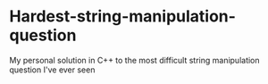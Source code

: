 # Hardest-string-manipulation-question
My personal solution in C++ to the most difficult string manipulation question I've ever seen
